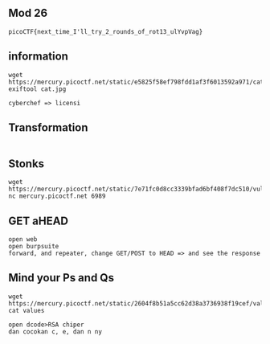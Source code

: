## Mod 26
```
picoCTF{next_time_I'll_try_2_rounds_of_rot13_ulYvpVag}
```

## information
```
wget https://mercury.picoctf.net/static/e5825f58ef798fdd1af3f6013592a971/cat.jpg
exiftool cat.jpg

cyberchef => licensi
```

## Transformation
```

```

## Stonks
```
wget https://mercury.picoctf.net/static/7e71fc0d8cc3339bfad6bf408f7dc510/vuln.c
nc mercury.picoctf.net 6989
```

## GET aHEAD
```
open web
open burpsuite
forward, and repeater, change GET/POST to HEAD => and see the response
```

## Mind your Ps and Qs
```
wget https://mercury.picoctf.net/static/2604f8b51a5cc62d38a3736938f19cef/values
cat values

open dcode>RSA chiper
dan cocokan c, e, dan n ny
```